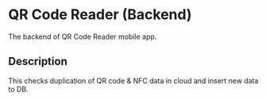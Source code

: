 # QR Code Reader (Backend)
The backend of QR Code Reader mobile app.

## Description
This checks duplication of QR code & NFC data in cloud and insert new data to DB.
